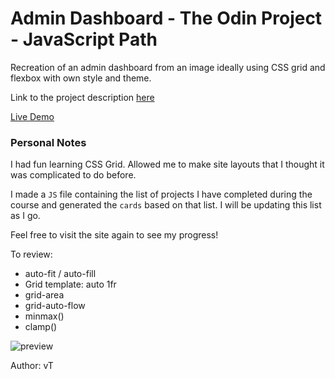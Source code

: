 # Admin Dashboard - The Odin Project - JavaScript Path
Recreation of an admin dashboard from an image ideally using CSS grid and flexbox with own style and theme.

Link to the project description [here](https://www.theodinproject.com/lessons/node-path-intermediate-html-and-css-admin-dashboard)

[Live Demo](https://ng9891.github.io/my-odin-project/js_fullstack/admin_dashboard_page/)

### Personal Notes
I had fun learning CSS Grid. Allowed me to make site layouts that I thought it was complicated to do before.

I made a `JS` file containing the list of projects I have completed during the course and generated the `cards` based on that list. I will be updating this list as I go.

Feel free to visit the site again to see my progress!

To review:
 - auto-fit / auto-fill
 - Grid template: auto 1fr
 - grid-area
 - grid-auto-flow
 - minmax()
 - clamp()
  
![preview](https://i.ibb.co/72gL9tX/adminpage.png)

Author: vT